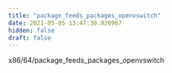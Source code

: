 ```yaml
---
title: "package_feeds_packages_openvswitch"
date: 2021-05-05 13:47:30.826967
hidden: false
draft: false
---
```


x86/64/package_feeds_packages_openvswitch

